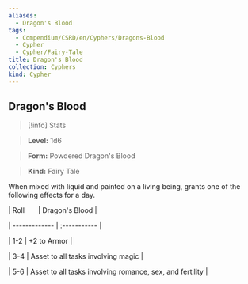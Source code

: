 ```yaml
---
aliases:
  - Dragon's Blood
tags:
  - Compendium/CSRD/en/Cyphers/Dragons-Blood
  - Cypher
  - Cypher/Fairy-Tale
title: Dragon's Blood
collection: Cyphers
kind: Cypher
---
```

## Dragon's Blood    
>[!info] Stats    
> **Level:** 1d6    
> **Form:** Powdered Dragon's Blood    
> **Kind:** Fairy Tale  
    
When mixed with liquid and painted on a living being, grants one of the following effects for a day.    
  
|  Roll &nbsp; &nbsp; &nbsp; | Dragon's Blood  |    
| ------------- | :----------- |    
| 1-2 | +2 to Armor |    
| 3-4 | Asset to all tasks involving magic |    
| 5-6 | Asset to all tasks involving romance, sex, and fertility |